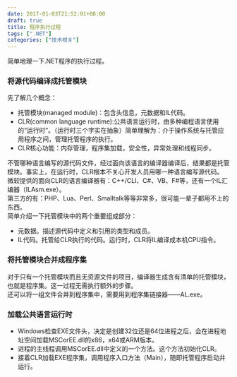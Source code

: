 ```yaml
---
date: 2017-01-03T21:52:01+08:00
draft: true
title: 程序执行过程
tags: [".NET"]
categories: ["技术相关"]
---
```


简单地理一下.NET程序的执行过程。
### 将源代码编译成托管模块
先了解几个概念：

* 托管模块(managed module)：包含头信息，元数据和IL代码。
* CLR(common language runtime):公共语言运行时，由多种编程语言使用的“运行时”。（运行时三个字实在抽象）简单理解为：介于操作系统与托管应用程序之间，管理托管程序的执行。
* CLR核心功能：内存管理，程序集加载，安全性，异常处理和线程同步。

不管哪种语言编写的源代码文件，经过面向该语言的编译器编译后，结果都是托管模块。事实上，在运行时，CLR根本不关心开发人员用哪一种语言编写源代码。  
微软提供的面向CLR的语言编译器有：C++/CLI、C#、VB、F#等，还有一个IL汇编器（ILAsm.exe）。  
第三方的有：PHP、Lua、Perl、Smalltalk等等非常多，很可能一辈子都用不上的东西。  
简单介绍一下托管模块中的两个重要组成部分：

* 元数据。描述源代码中定义和引用的类型和成员。
* IL代码。托管给CLR执行的代码。运行时，CLR将IL编译成本机CPU指令。

### 将托管模块合并成程序集
对于只有一个托管模块而且无资源文件的项目，编译器生成含有清单的托管模块，也就是程序集。这一过程无需执行额外的步骤。  
还可以将一组文件合并到程序集中，需要用到程序集链接器——AL.exe。

### 加载公共语言运行时
* Windows检查EXE文件头，决定是创建32位还是64位进程之后，会在进程地址空间加载MSCorEE.dll的x86，x64或ARM版本。
* 进程的主线程调用MSCorEE.dll中定义的一个方法。这个方法初始化CLR。
* 接着CLR加载EXE程序集，调用程序入口方法（Main），随即托管程序启动并运行。
